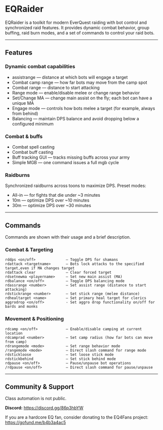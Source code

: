 # EQRaider

EQRaider is a toolkit for modern EverQuest raiding with bot control and synchronized raid features. It provides dynamic combat behavior, group buffing, raid burn modes, and a set of commands to control your raid bots.


---

## Features

### Dynamic combat capabilities
- assistrange — distance at which bots will engage a target
- Combat camp range — how far bots may move from the camp spot
- Combat range — distance to start attacking
- Range mode — enable/disable melee or change range behavior
- Set/Change MA — change main assist on the fly; each bot can have a unique MA
- Engage mode — controls how bots melee a target (for example, always from behind)
- Balancing — maintain DPS balance and avoid dropping below a configured minimum

### Combat & buffs
- Combat spell casting
- Combat buff casting
- Buff tracking GUI — tracks missing buffs across your army
- Simple MGB — one command issues a full mgb cycle

### Raidburns
Synchronized raidburns across toons to maximize DPS. Preset modes:
- All-in — for fights that die under ~3 minutes
- 10m — optimize DPS over ~10 minutes
- 30m — optimize DPS over ~30 minutes

---

## Commands

Commands are shown with their usage and a brief description.

### Combat & Targeting
```
rddps <on/off>              — Toggle DPS for shamans
rdattack <targetname>       — Bots lock attacks to the specified target,even if MA changes target
rdattack clear              — Clear forced target
rdsetnewma <playername>     — Set new main assist (MA)
rdbalance <on/off>          — Toggle DPS balancing mode
rdassrange <number>         — Set assist range (distance to start attacking)
rdstickrange <number>       — Set stick range (melee distance)
rdhealtarget <name>         — Set primary heal target for clerics
aggrodrop <on/off>          - Set aggro drop functionality on/off for bards and monks
```

### Movement & Positioning
```
rdcamp <on/off>             — Enable/disable camping at current location
rdcamprad <number>          — Set camp radius (how far bots can move from camp)
rdrangemode <mode>          — Set range behavior mode
/rangemode <mode>           — Direct slash command for range mode
rdstickloose                — Set loose stick mode
rdstickbehind               — Set stick behind mode
rdpause <on/off>            — Pause/unpause bot operations
/rdpause <on/off>           — Direct slash command for pause/unpause
```

---

## Community & Support

Class automation is not public.

**Discord:** https://discord.gg/86p3hbYW

If you are a hardcore EQ fan, consider donating to the EQ4Fans project: https://gofund.me/b4b3a4ac5
